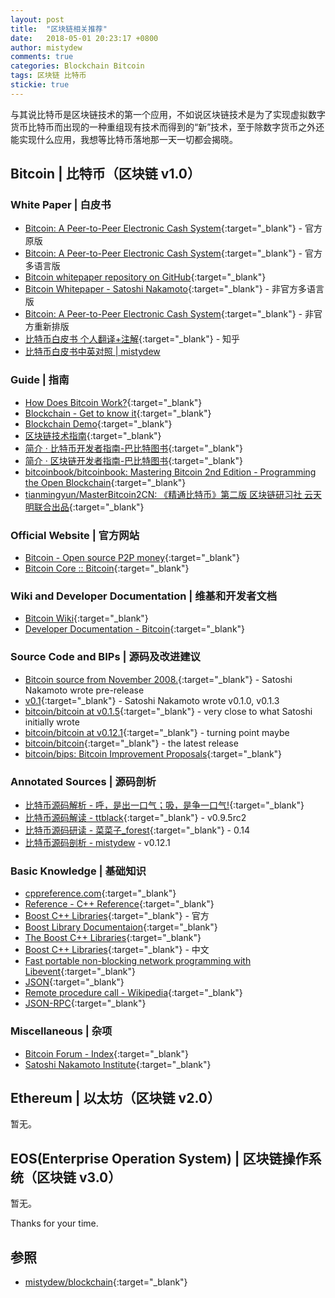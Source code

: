 ```yaml
---
layout: post
title:  "区块链相关推荐"
date:   2018-05-01 20:23:17 +0800
author: mistydew
comments: true
categories: Blockchain Bitcoin
tags: 区块链 比特币
stickie: true
---
```

与其说比特币是区块链技术的第一个应用，不如说区块链技术是为了实现虚拟数字货币比特币而出现的一种重组现有技术而得到的“新”技术，至于除数字货币之外还能实现什么应用，我想等比特币落地那一天一切都会揭晓。

## Bitcoin | 比特币（区块链 v1.0）

### White Paper | 白皮书

* [Bitcoin: A Peer-to-Peer Electronic Cash System](https://bitcoin.org/bitcoin.pdf){:target="_blank"} - 官方原版
* [Bitcoin: A Peer-to-Peer Electronic Cash System](https://bitcoin.org/en/bitcoin-paper){:target="_blank"} - 官方多语言版
* [Bitcoin whitepaper repository on GitHub](https://github.com/wbnns/bitcoinwhitepaper){:target="_blank"}
* [Bitcoin Whitepaper - Satoshi Nakamoto](http://satoshinakamoto.me/whitepaper){:target="_blank"} - 非官方多语言版
* [Bitcoin: A Peer-to-Peer Electronic Cash System](https://git.dhimmel.com/bitcoin-whitepaper){:target="_blank"} - 非官方重新排版
* [比特币白皮书 个人翻译+注解](https://zhuanlan.zhihu.com/p/25039679){:target="_blank"} - 知乎
* [比特币白皮书中英对照 \| mistydew](/blog/2018/04/Bitcoin-A-Peer-to-Peer-Electronic-Cash-System.html)

### Guide | 指南

* [How Does Bitcoin Work?](https://learnmeabitcoin.com){:target="_blank"}
* [Blockchain - Get to know it](https://blockchainhandbook.io){:target="_blank"}
* [Blockchain Demo](https://anders.com/blockchain){:target="_blank"}
* [区块链技术指南](https://yeasy.gitbooks.io/blockchain_guide/content){:target="_blank"}
* [简介 · 比特币开发者指南-巴比特图书](https://book.8btc.com/books/6/bitcoin-developer-guide/_book){:target="_blank"}
* [简介 · 区块链开发者指南-巴比特图书](https://book.8btc.com/books/6/blockchain-developer-guide/_book){:target="_blank"}
* [bitcoinbook/bitcoinbook: Mastering Bitcoin 2nd Edition - Programming the Open Blockchain](https://github.com/bitcoinbook/bitcoinbook){:target="_blank"}
* [tianmingyun/MasterBitcoin2CN: 《精通比特币》第二版 区块链研习社 云天明联合出品](https://github.com/tianmingyun/MasterBitcoin2CN){:target="_blank"}

### Official Website | 官方网站

* [Bitcoin - Open source P2P money](https://bitcoin.org/en){:target="_blank"}
* [Bitcoin Core :: Bitcoin](https://bitcoincore.org){:target="_blank"}

### Wiki and Developer Documentation | 维基和开发者文档

* [Bitcoin Wiki](https://en.bitcoin.it/wiki/Main_Page){:target="_blank"}
* [Developer Documentation - Bitcoin](https://bitcoin.org/en/developer-documentation){:target="_blank"}

### Source Code and BIPs | 源码及改进建议

* [Bitcoin source from November 2008.](https://bitcointalk.org/index.php?topic=382374.0){:target="_blank"} - Satoshi Nakamoto wrote pre-release
* [v0.1](https://bitcointalk.org/index.php?topic=68121.0){:target="_blank"} - Satoshi Nakamoto wrote v0.1.0, v0.1.3
* [bitcoin/bitcoin at v0.1.5](https://github.com/bitcoin/bitcoin/tree/v0.1.5){:target="_blank"} - very close to what Satoshi initially wrote
* [bitcoin/bitcoin at v0.12.1](https://github.com/bitcoin/bitcoin/tree/v0.12.1){:target="_blank"} - turning point maybe
* [bitcoin/bitcoin](https://github.com/bitcoin/bitcoin){:target="_blank"} - the latest release
* [bitcoin/bips: Bitcoin Improvement Proposals](https://github.com/bitcoin/bips){:target="_blank"}

### Annotated Sources | 源码剖析

* [比特币源码解析 - 呼，是出一口气；吸，是争一口气!](https://blog.csdn.net/pure_lady/article/category/7131199/2){:target="_blank"}
* [比特币源码解读 - ttblack](https://www.jianshu.com/u/ef215107c407){:target="_blank"} - v0.9.5rc2
* [比特币源码研读 - 菜菜子_forest](https://www.jianshu.com/u/30081a05cf95){:target="_blank"} - 0.14
* [比特币源码剖析 - mistydew](/blog/2018/05/bitcoin-source-anatomy-00.html) - v0.12.1

### Basic Knowledge | 基础知识

* [cppreference.com](https://en.cppreference.com/w){:target="_blank"}
* [Reference - C++ Reference](http://www.cplusplus.com/reference){:target="_blank"}
* [Boost C++ Libraries](https://www.boost.org){:target="_blank"} - 官方
* [Boost Library Documentaion](https://www.boost.org/doc/libs){:target="_blank"}
* [The Boost C++ Libraries](https://theboostcpplibraries.com){:target="_blank"}
* [Boost C++ Libraries](http://boost.ez2learn.com){:target="_blank"} - 中文
* [Fast portable non-blocking network programming with Libevent](http://www.wangafu.net/~nickm/libevent-book){:target="_blank"}
* [JSON](http://www.json.org){:target="_blank"}
* [Remote procedure call - Wikipedia](https://en.wikipedia.org/wiki/Remote_procedure_call){:target="_blank"}
* [JSON-RPC](https://www.jsonrpc.org){:target="_blank"}

### Miscellaneous | 杂项

* [Bitcoin Forum - Index](https://bitcointalk.org){:target="_blank"}
* [Satoshi Nakamoto Institute](https://nakamotoinstitute.org){:target="_blank"}

## Ethereum | 以太坊（区块链 v2.0）

暂无。

## EOS(Enterprise Operation System) | 区块链操作系统（区块链 v3.0）

暂无。

Thanks for your time.

## 参照

* [mistydew/blockchain](https://github.com/mistydew/blockchain){:target="_blank"}
